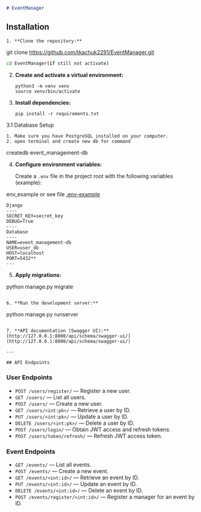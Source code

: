 ```markdown
# EventManager
 ```
## Installation
 ```
1. **Clone the repository:**
   ```
   git clone https://github.com/tkachuk2291/EventManager.git  
```bash
cd EventManager(if still not activate)
```

2. **Create and activate a virtual environment:**
   ```
   python3 -m venv venv  
   source venv/bin/activate
   ```

3. **Install dependencies:**
   ```
   pip install -r requirements.txt
   ```
   
   
3.1 Database Setup 

```
1. Make sure you have PostgreSQL installed on your computer.
2. open terminal and create new db for command
````
createdb event_management-db
 
4. **Configure environment variables:**

   Create a `.env` file in the project root with the following variables (example):
   
env_example or see file [.env-example](.env-example)
```
Django
----
SECRET_KEY=secret_key  
DEBUG=True  
----
Database
----
NAME=event_management-db
USER=user_db 
HOST=localhost  
PORT=5432**  
---
```

5. **Apply migrations:**

python manage.py migrate
```

6. **Run the development server:**
   ```
   python manage.py runserver
   ```

7. **API documentation (Swagger UI):**  
   [http://127.0.0.1:8000/api/schema/swagger-ui/](http://127.0.0.1:8000/api/schema/swagger-ui/)

---

## API Endpoints
```
### User Endpoints

- `POST /users/register/` — Register a new user.
- `GET /users/` — List all users.
- `POST /users/` — Create a new user.
- `GET /users/<int:pk>/` — Retrieve a user by ID.
- `PUT /users/<int:pk>/` — Update a user by ID.
- `DELETE /users/<int:pk>/` — Delete a user by ID.
- `POST /users/login/` — Obtain JWT access and refresh tokens.
- `POST /users/token/refresh/` — Refresh JWT access token.

### Event Endpoints

- `GET /events/` — List all events.
- `POST /events/` — Create a new event.
- `GET /events/<int:id>/` — Retrieve an event by ID.
- `PUT /events/<int:id>/` — Update an event by ID.
- `DELETE /events/<int:id>/` — Delete an event by ID.
- `POST /events/register/<int:id>/` — Register a manager for an event by ID.
